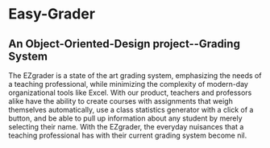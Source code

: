 # Easy-Grader
## An Object-Oriented-Design project--Grading System
The EZgrader is a state of the art grading system, emphasizing the needs of a teaching professional, while minimizing the complexity of modern-day organizational tools like Excel. With our product, teachers and professors alike have the ability to create courses with assignments that weigh themselves automatically, use a class statistics generator with a click of a button, and be able to pull up information about any student by merely selecting their name. With the EZgrader, the everyday nuisances that a teaching professional has with their current grading system become nil.
